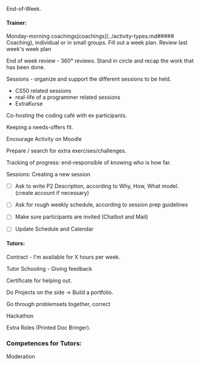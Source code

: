 End-of-Week.

#### Trainer:

Monday-morning coachings[coachings](../activity-types.md##### Coaching), individual or in small groups. Fill out a week plan. Review last week's week plan

End of week review - 360° reviews. Stand in circle and recap the work that has been done. 

Sessions - organize and support the different sessions to be held. 
* CS50 related sessions 
* real-life of a programmer related sessions
* ExtraKurse

Co-hosting the coding café with ex participants.

Keeping a needs-offers fit.

Encourage Activity on Moodle

Prepare / search for extra exercises/challenges. 

Tracking of progress: end-responsible of knowing who is how far. 

Sessions: Creating a new session

* [ ] Ask to write P2 Description, according to Why, How, What model. \(create account if necessary\)
* [ ] Ask for rough weekly schedule, according to session prep guidelines
* [ ] Make sure participants are invited \(Chatbot and Mail\)
* [ ] Update Schedule and Calendar



#### Tutors:

Contract - I'm available for X hours per week.

Tutor Schooling - Giving feedback 

Certificate for helping out.

Do Projects on the side -&gt; Build a portfolio.

Go through problemsets together, correct 

Hackathon

Extra Roles (Printed Doc Bringer). 

### Competences for Tutors:

Moderation
